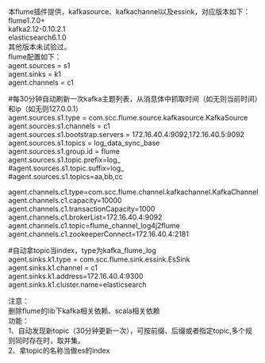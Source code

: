 本flume插件提供，kafkasource、kafkachannel以及essink，对应版本如下：  
flume1.7.0+  
kafka2.12-0.10.2.1  
elasticsearch6.1.0  
其他版本未试验过。  
flume配置如下：   
agent.sources = s1  
agent.sinks = k1  
agent.channels = c1  
  
#每30分钟自动刷新一次kafka主题列表，从消息体中抓取时间（如无则当前时间）和ip（如无则127.0.0.1）  
agent.sources.s1.type = com.scc.flume.source.kafkasource.KafkaSource  
agent.sources.s1.channels = c1  
agent.sources.s1.bootstrap.servers = 172.16.40.4:9092,172.16.40.5:9092  
agent.sources.s1.topics = log_data_sync_base  
agent.sources.s1.group.id = flume  
agent.sources.s1.topic.prefix=log_  
#agent.sources.s1.topic.suffix=log_  
#agent.sources.s1.topics=aa,bb,cc  
  
agent.channels.c1.type=com.scc.flume.channel.kafkachannel.KafkaChannel    
agent.channels.c1.capacity=10000    
agent.channels.c1.transactionCapacity=1000    
agent.channels.c1.brokerList=172.16.40.4:9092   
agent.channels.c1.topic=flume_channel_log4j2flume  
agent.channels.c1.zookeeperConnect=172.16.40.4:2181   
  
#自动拿topic当index，type为kafka_flume_log  
agent.sinks.k1.type = com.scc.flume.sink.essink.EsSink  
agent.sinks.k1.channel = c1  
agent.sinks.k1.address=172.16.40.4:9300  
agent.sinks.k1.cluster.name=elasticsearch  
  
注意：   
	删除flume的lib下kafka相关依赖、scala相关依赖  
功能：  
	1、自动发现新topic（30分钟更新一次），可按前缀、后缀或者指定topic,多个规则同时存在时，取并集。  
	2、拿topic的名称当做es的index  
